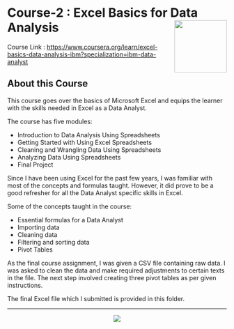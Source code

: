# Course-2 : Excel Basics for Data Analysis <img src="https://raw.githubusercontent.com/roshangrewal/IBM-Data-Science-Professional-Certification/master/IBM-Banner.png" align="right" width="120" />

Course Link : https://www.coursera.org/learn/excel-basics-data-analysis-ibm?specialization=ibm-data-analyst

## About this Course
This course goes over the basics of Microsoft Excel and equips the learner with the skills needed in Excel as a Data Analyst.

The course has five modules:
-	Introduction to Data Analysis Using Spreadsheets
-	Getting Started with Using Excel Spreadsheets
-	Cleaning and Wrangling Data Using Spreadsheets
-	Analyzing Data Using Spreadsheets
-	Final Project
  
Since I have been using Excel for the past few years, I was familiar with most of the concepts and formulas taught. However, it did prove to be a good refresher for all the Data Analyst specific skills in Excel.

Some of the concepts taught in the course:
-	Essential formulas for a Data Analyst
-	Importing data
-	Cleaning data
-	Filtering and sorting data
-	Pivot Tables
  
As the final course assignment, I was given a CSV file containing raw data. I was asked to clean the data and make required adjustments to certain texts in the file. The next step involved creating three pivot tables as per given instructions. 

The final Excel file which I submitted is provided in this folder.



---

<p align="center">
<img src="/Course-2 : Excel Basics for Data Analysis/IBM_ExcelBasics_Certificate.png" >
